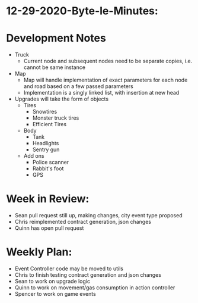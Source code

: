 # 12-29-2020-Byte-le-Minutes:

# Development Notes
- Truck
    - Current node and subsequent nodes need to be separate copies, i.e. cannot be same instance
- Map
    - Map will handle implementation of exact parameters for each node and road based on a few passed parameters
    - Implementation is a singly linked list, with insertion at new head
- Upgrades will take the form of objects
    - Tires
        - Snowtires
        - Monster truck tires
        - Efficient Tires
    - Body
        - Tank
        - Headlights
        - Sentry gun
    - Add ons
        - Police scanner
        - Rabbit's foot
        - GPS

# Week in Review:
- Sean pull request still up, making changes, city event type proposed
- Chris reimplemented contract generation, json changes
- Quinn has open pull request

# Weekly Plan:
- Event Controller code may be moved to utils
- Chris to finish testing contract generation and json changes
- Sean to work on upgrade logic
- Quinn to work on movement/gas consumption in action controller
- Spencer to work on game events
